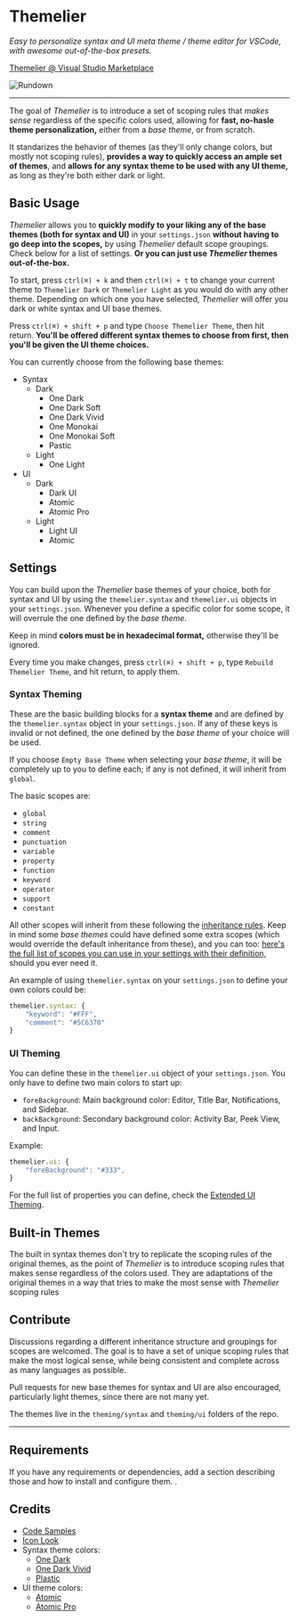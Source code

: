 # Themelier

*Easy to personalize syntax and UI meta theme / theme editor for VSCode, with awesome out-of-the-box presets.* 

[Themelier @ Visual Studio Marketplace](https://marketplace.visualstudio.com/items?itemName=rafamel.themelier)

![Rundown](https://raw.githubusercontent.com/rafamel/themelier/master/images/rundown.gif)

---

The goal of *Themelier* is to introduce a set of scoping rules that *makes sense* regardless of the specific colors used, allowing for **fast, no-hasle theme personalization,** either from a *base theme*, or from scratch.

It standarizes the behavior of themes (as they'll only change colors, but mostly not scoping rules), **provides a way to quickly access an ample set of themes**, and **allows for any syntax theme to be used with any UI theme,** as long as they're both either dark or light.

## Basic Usage

*Themelier* allows you to **quickly modify to your liking any of the base themes (both for syntax and UI)** in your `settings.json` **without having to go deep into the scopes,** by using *Themelier* default scope groupings. Check below for a list of settings. **Or you can just use *Themelier* themes out-of-the-box.**

To start, press `ctrl(⌘) + k` and then `ctrl(⌘) + t` to change your current theme to `Themelier Dark` or `Themelier Light` as you would do with any other theme. Depending on which one you have selected, *Themelier* will offer you dark or white syntax and UI base themes.

Press `ctrl(⌘) + shift + p` and type `Choose Themelier Theme`, then hit return. **You'll be offered different syntax themes to choose from first, then you'll be given the UI theme choices.**

You can currently choose from the following base themes:

- Syntax
    - Dark
        - One Dark
        - One Dark Soft
        - One Dark Vivid
        - One Monokai
        - One Monokai Soft
        - Pastic
    - Light
        - One Light
- UI
    - Dark
        - Dark UI
        - Atomic
        - Atomic Pro
    - Light
        - Light UI
        - Atomic

## Settings

You can build upon the *Themelier* base themes of your choice, both for syntax and UI by using the `themelier.syntax` and `themelier.ui` objects in your `settings.json`. Whenever you define a specific color for some scope, it will overrule the one defined by the *base theme*.

Keep in mind **colors must be in hexadecimal format,** otherwise they'll be ignored.

Every time you make changes, press `ctrl(⌘) + shift + p`, type `Rebuild Themelier Theme`, and hit return, to apply them.

### Syntax Theming

These are the basic building blocks for a **syntax theme** and are defined by the `themelier.syntax` object in your `settings.json`. If any of these keys is invalid or not defined, the one defined by the *base theme* of your choice will be used.

If you choose `Empty Base Theme` when selecting your *base theme*, it will be completely up to you to define each; if any is not defined, it will inherit from `global`.

The basic scopes are:

- `global`
- `string`
- `comment`
- `punctuation`
- `variable`
- `property`
- `function`
- `keyword`
- `operator`
- `support`
- `constant`

All other scopes will inherit from these following the [inheritance rules](https://github.com/rafamel/themelier/tree/master/docs). Keep in mind some *base themes* could have defined some extra scopes (which would override the default inheritance from these), and you can too: [here's the full list of scopes you can use in your settings with their definition,](https://github.com/rafamel/themelier/tree/master/docs) should you ever need it.

An example of using `themelier.syntax` on your `settings.json` to define your own colors could be:

```javascript
themelier.syntax: {
    "keyword": "#FFF",
    "comment": "#5C6370"
}
```

### UI Theming

You can define these in the `themelier.ui` object of your `settings.json`. You only have to define two main colors to start up:

- `foreBackground`: Main background color: Editor, Title Bar,  Notifications, and Sidebar.
- `backBackground`: Secondary background color: Activity Bar, Peek View, and Input.

Example:

```javascript
themelier.ui: {
    "foreBackground": "#333",
}
```

For the full list of properties you can define, check the [Extended UI Theming](https://github.com/rafamel/themelier/tree/master/docs).

## Built-in Themes

The built in syntax themes don't try to replicate the scoping rules of the original themes, as the point of *Themelier* is to introduce scoping rules that makes sense regardless of the colors used. They are adaptations of the original themes in a way that tries to make the most sense with *Themelier* scoping rules

## Contribute

Discussions regarding a different inheritance structure and groupings for scopes are welcomed. The goal is to have a set of unique scoping rules that make the most logical sense, while being consistent and complete across as many languages as possible.

Pull requests for new base themes for syntax and UI are also encouraged, particularly light themes, since there are not many yet.

The themes live in the `theming/syntax` and `theming/ui` folders of the repo.

----



## Requirements

If you have any requirements or dependencies, add a section describing those and how to install and configure them.
.

## Credits

* [Code Samples](https://github.com/akamud/vscode-theme-onedark)
* [Icon Look](https://github.com/will-stone/plastic)
* Syntax theme colors:
    * [One Dark](https://atom.io/themes/one-dark-syntax)
    * [One Dark Vivid](https://atom.io/themes/one-dark-vivid-syntax)
    * [Plastic](https://github.com/will-stone/plastic)
* UI theme colors:
    * [Atomic](https://github.com/atom)
    * [Atomic Pro](https://github.com/Binaryify/OneDark-Pro)
